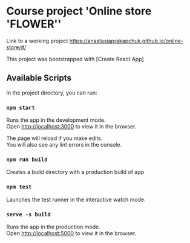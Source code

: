 # Course project 'Online store 'FLOWER''
Link to a working project https://anastasiaprakapchuk.github.io/online-store/#/

This project was bootstrapped with [Create React App]

## Available Scripts

In the project directory, you can run:

### `npm start`

Runs the app in the development mode.\
Open [http://localhost:3000](http://localhost:3000) to view it in the browser.

The page will reload if you make edits.\
You will also see any lint errors in the console.

### `npm run build`

Сreates a build directory with a production build of app

### `npm test`

Launches the test runner in the interactive watch mode.

### `serve -s build`

Runs the app in the production mode.\
Open [http://localhost:5000](http://localhost:5000) to view it in the browser.

